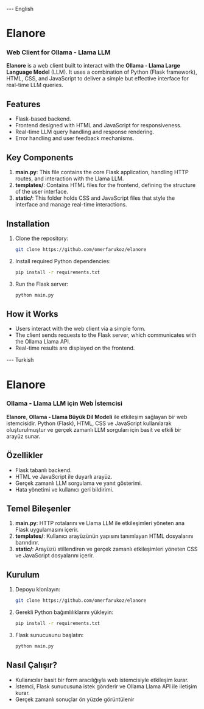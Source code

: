 --- English

# Elanore

### Web Client for Ollama - Llama LLM

**Elanore** is a web client built to interact with the **Ollama - Llama Large Language Model** (LLM). It uses a combination of Python (Flask framework), HTML, CSS, and JavaScript to deliver a simple but effective interface for real-time LLM queries.

## Features
- Flask-based backend.
- Frontend designed with HTML and JavaScript for responsiveness.
- Real-time LLM query handling and response rendering.
- Error handling and user feedback mechanisms.

## Key Components
1. **main.py**: This file contains the core Flask application, handling HTTP routes, and interaction with the Llama LLM.
2. **templates/**: Contains HTML files for the frontend, defining the structure of the user interface.
3. **static/**: This folder holds CSS and JavaScript files that style the interface and manage real-time interactions.

## Installation

1. Clone the repository:
   ```bash
   git clone https://github.com/omerfarukoz/elanore
   ```
2. Install required Python dependencies:
   ```bash
   pip install -r requirements.txt
   ```
3. Run the Flask server:
   ```bash
   python main.py
   ```

## How it Works
- Users interact with the web client via a simple form.
- The client sends requests to the Flask server, which communicates with the Ollama Llama API.
- Real-time results are displayed on the frontend.

--- Turkish

# Elanore

### Ollama - Llama LLM için Web İstemcisi

**Elanore**, **Ollama - Llama Büyük Dil Modeli** ile etkileşim sağlayan bir web istemcisidir. Python (Flask), HTML, CSS ve JavaScript kullanılarak oluşturulmuştur ve gerçek zamanlı LLM sorguları için basit ve etkili bir arayüz sunar.

## Özellikler
- Flask tabanlı backend.
- HTML ve JavaScript ile duyarlı arayüz.
- Gerçek zamanlı LLM sorgulama ve yanıt gösterimi.
- Hata yönetimi ve kullanıcı geri bildirimi.

## Temel Bileşenler
1. **main.py**: HTTP rotalarını ve Llama LLM ile etkileşimleri yöneten ana Flask uygulamasını içerir.
2. **templates/**: Kullanıcı arayüzünün yapısını tanımlayan HTML dosyalarını barındırır.
3. **static/**: Arayüzü stillendiren ve gerçek zamanlı etkileşimleri yöneten CSS ve JavaScript dosyalarını içerir.

## Kurulum

1. Depoyu klonlayın:
   ```bash
   git clone https://github.com/omerfarukoz/elanore
   ```
2. Gerekli Python bağımlılıklarını yükleyin:
   ```bash
   pip install -r requirements.txt
   ```
3. Flask sunucusunu başlatın:
   ```bash
   python main.py
   ```

## Nasıl Çalışır?
- Kullanıcılar basit bir form aracılığıyla web istemcisiyle etkileşim kurar.
- İstemci, Flask sunucusuna istek gönderir ve Ollama Llama API ile iletişim kurar.
- Gerçek zamanlı sonuçlar ön yüzde görüntülenir